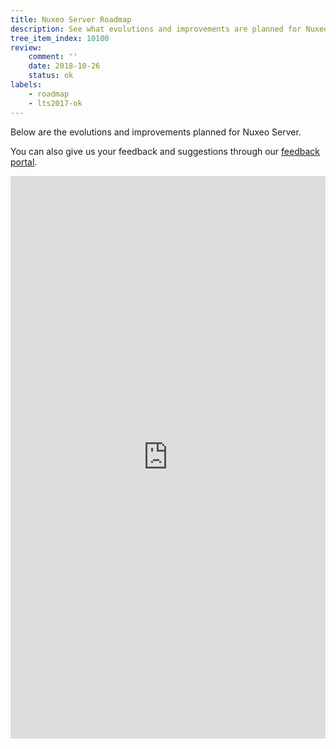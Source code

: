 ```yaml
---
title: Nuxeo Server Roadmap
description: See what evolutions and improvements are planned for Nuxeo Server
tree_item_index: 10100
review:
    comment: ''
    date: 2018-10-26
    status: ok
labels:
    - roadmap
    - lts2017-ok
---
```


Below are the evolutions and improvements planned for Nuxeo Server.</br>

You can also give us your feedback and suggestions through our [feedback portal](https://portal.prodpad.com/7cdff94a-f166-11e7-93bc-06df22ffaf6f).
<iframe src='https://ext.prodpad.com/ext/roadmap/d555cc93cc39a0fcc2493326c98d2594646d5d42' height='900' width='100%' frameborder='0'></iframe>
